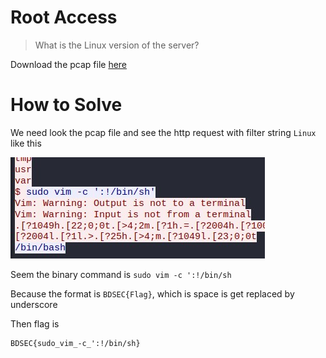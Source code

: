 # Root Access

> What is the Linux version of the server?

Download the pcap file [here](file/challenge.zip)

# How to Solve

We need look the pcap file and see the http request with filter string `Linux` like this

![POC 1](images/POC%201.jpg)

Seem the binary command is `sudo vim -c ':!/bin/sh`

Because the format is `BDSEC{Flag}`, which is space is get replaced by underscore 

Then flag is

```
BDSEC{sudo_vim_-c_':!/bin/sh}
```